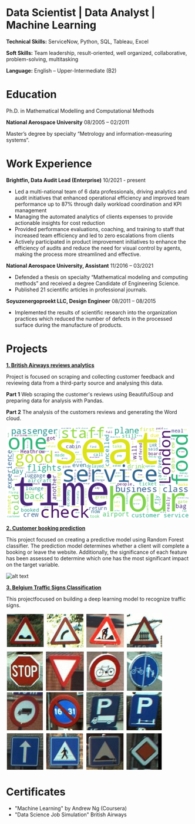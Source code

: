 # Data Scientist | Data Analyst | Machine Learning

**Technical Skills:** ServiceNow, Python, SQL, Tableau, Excel

**Soft Skills:** Team leadership, result-oriented, well organized, collaborative, problem-solving, multitasking

**Language:** English – Upper-Intermediate (B2)

# Education
Ph.D. in Mathematical Modelling and Computational Methods

**National Aerospace University** 08/2005 – 02/2011 

Master’s degree by specialty “Metrology and information-measuring systems“.

# Work Experience
**Brightfin, Data Audit Lead (Enterprise)**
10/2021 - present

- Led a multi-national team of 6 data professionals, driving analytics and audit initiatives that enhanced operational efficiency and improved team performance up to 87% through daily workload coordination and KPI management
-  Managing the automated analytics of clients expenses to provide actionable insights for cost reduction
-  Provided performance evaluations, coaching, and training to staff that increased team efficiency and led to zero escalations from clients
-  Actively participated in product improvement initiatives to enhance the efficiency of audits and reduce the need for visual control by agents, making the process more streamlined and effective.
  
**National Aerospace University, Assistant**
11/2016 – 03/2021

- Defended a thesis on specialty “Mathematical modeling and computing methods” and received a degree Candidate of Engineering Science.
- Published 21 scientific articles in professional journals.
 
**Soyuzenergoproekt LLC, Design Engineer**
08/2011 – 08/2015

- Implemented the results of scientific research into the organization practices which reduced the number of defects in the processed surface during the manufacture of products.

# Projects
**[1. British Airways reviews analytics](https://github.com/ElenaHrytsai/BA_reviews_analytics)**

Project is focused on scraping and collecting customer feedback and reviewing data from a third-party source and analysing this data.

**Part 1** Web scraping the customer's reviews using BeautifulSoup and preparing data for analysis with Pandas.

**Part 2** The analysis of the customers reviews and generating the Word cloud.

![alt text](https://github.com/ElenaHrytsai/CV/blob/main/assets/Wordcloud..png)


**[2. Customer booking prediction](https://github.com/ElenaHrytsai/Customer-booking-prediction)**

This project focused on creating a predictive model using Random Forest classifier.
The prediction model determines whether a client will complete a booking or leave the website.
Additionally, the significance of each feature has been assessed to determine which one has the most significant impact on the target variable.

![alt text](.https://github.com/ElenaHrytsai/CV/blob/assets/decision%20tree..jpg)


**[3. Belgium Traffic Signs Classification](https://github.com/ElenaHrytsai/Belgian-Traffic-Dataset/blob/main/belgiumTSC.ipynb)**

This projectfocused on building a deep learning model to recognize traffic signs.

![alt text](https://github.com/ElenaHrytsai/CV/blob/main/assets/Some-example-images-from-the-BelgiumTS-for-Classification-dataset..png)


# Certificates
- "Machine Learning" by Andrew Ng (Coursera)
- "Data Science Job Simulation" British Airways
